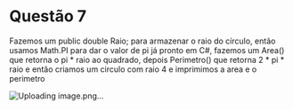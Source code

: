 # Questão 7

Fazemos um public double Raio; para armazenar o raio do círculo, então usamos Math.PI para dar o valor de pi já pronto em C#, fazemos um Area() que retorna o pi * raio ao quadrado, depois Perimetro() que retorna 2 * pi * raio e então criamos um circulo com raio 4 e imprimimos a area e o perimetro

![Uploading image.png…]()
